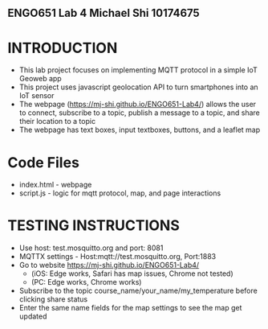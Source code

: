 ## ENGO651 Lab 4 Michael Shi 10174675

# INTRODUCTION
- This lab project focuses on implementing MQTT protocol in a simple IoT Geoweb app
- This project uses javascript geolocation API to turn smartphones into an IoT sensor
- The webpage (https://mj-shi.github.io/ENGO651-Lab4/) allows the user to connect, subscribe to a topic, publish a message to a topic, and share their location to a topic
- The webpage has text boxes, input textboxes, buttons, and a leaflet map

# Code Files
- index.html - webpage 
- script.js - logic for mqtt protocol, map, and page interactions

# TESTING INSTRUCTIONS
- Use host: test.mosquitto.org and port: 8081
- MQTTX settings - Host:mqtt://test.mosquitto.org, Port:1883
- Go to website https://mj-shi.github.io/ENGO651-Lab4/ 
    - (iOS: Edge works, Safari has map issues, Chrome not tested)
    - (PC: Edge works, Chrome works)
- Subscribe to the topic course_name/your_name/my_temperature before clicking share status
- Enter the same name fields for the map settings to see the map get updated